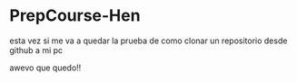 # PrepCourse-Hen
esta vez si me va a quedar la prueba de como clonar un repositorio desde github a mi pc

awevo que quedo!!

